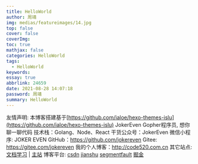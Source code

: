 ```yaml
---
title: HelloWorld
author: 周靖
img: medias/featureimages/14.jpg
top: false
cover: false
coverImg:
toc: true
mathjax: false
categories: HelloWorld
tags:
  - HelloWorld
keywords:
essay: true
abbrlink: 24659
date: 2021-08-28 14:07:18
password: 周靖
summary: HelloWorld
---
```


友情声明: 本博客搭建基于[https://github.com/ialoe/hexo-themes-islu](https://github.com/ialoe/hexo-themes-islu)
JokerEven
Gopher程序员, 想你聊一聊代码
技术栈：Golang、Node、React
干货公众号：JokerEven
微信小程序: JOKER EVEN
GitHub：<https://github.com/jokereven>
Gitee: <https://gitee.com/jokereven>
我的个人博客：<http://code520.com.cn>
其它站点: [文档学习](http://doc.code520.com.cn) | [主站](http://code520.com.cn)
博客平台: [csdn](https://blog.csdn.net/ZHOU125disorder) [jianshu](https://www.jianshu.com/u/9ed09b2b6f61) [segmentfault](https://segmentfault.com/u/jokereven/) [掘金](https://juejin.cn/user/3259382811342382)
